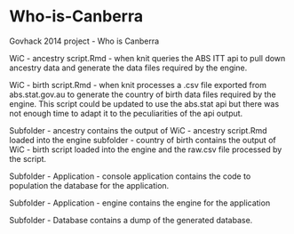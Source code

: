 Who-is-Canberra
===============

Govhack 2014 project - Who is Canberra

WiC - ancestry script.Rmd - when knit queries the ABS ITT api to pull down ancestry data and generate the data files required by the engine.

WiC - birth script.Rmd - when knit processes a .csv file exported from abs.stat.gov.au to generate the country of birth data files required by the engine. This script could be updated to use the abs.stat api but there was not enough time to adapt it to the peculiarities of the api output.

Subfolder - ancestry contains the output of WiC - ancestry script.Rmd loaded into the engine
subfolder - country of birth contains the output of WiC - birth script loaded into the engine and the raw.csv file processed by the script.

Subfolder - Application - console application contains the code to population the database for the application.

Subfolder - Application - engine contains the engine for the application

Subfolder - Database contains a dump of the generated database.